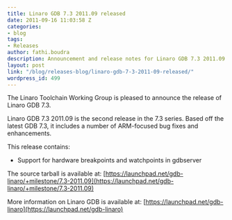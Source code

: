 ```yaml
---
title: Linaro GDB 7.3 2011.09 released
date: 2011-09-16 11:03:58 Z
categories:
- blog
tags:
- Releases
author: fathi.boudra
description: Announcement and release notes for Linaro GDB 7.3 2011.09
layout: post
link: "/blog/releases-blog/linaro-gdb-7-3-2011-09-released/"
wordpress_id: 499
---
```


The Linaro Toolchain Working Group is pleased to announce the release of Linaro GDB 7.3.

Linaro GDB 7.3 2011.09 is the second release in the 7.3 series.  Based off the latest GDB 7.3, it includes a number of ARM-focused bug fixes and enhancements.

This release contains:
* Support for hardware breakpoints and watchpoints in gdbserver

The source tarball is available at:
[https://launchpad.net/gdb-linaro/+milestone/7.3-2011.09](https://launchpad.net/gdb-linaro/+milestone/7.3-2011.09)

More information on Linaro GDB is available at:
[https://launchpad.net/gdb-linaro](https://launchpad.net/gdb-linaro)